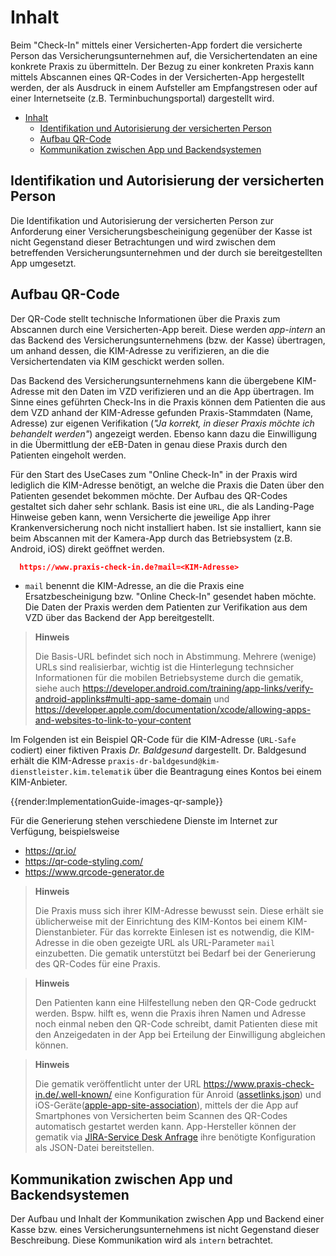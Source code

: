 # Inhalt

Beim "Check-In" mittels einer Versicherten-App fordert die versicherte Person das Versicherungsunternehmen auf, die Versichertendaten an eine konkrete Praxis zu übermitteln.
Der Bezug zu einer konkreten Praxis kann mittels Abscannen eines QR-Codes in der Versicherten-App hergestellt werden, der als Ausdruck in einem Aufsteller am Empfangstresen oder auf einer Internetseite (z.B. Terminbuchungsportal) dargestellt wird.

- [Inhalt](#inhalt)
  - [Identifikation und Autorisierung der versicherten Person](#identifikation-und-autorisierung-der-versicherten-person)
  - [Aufbau QR-Code](#aufbau-qr-code)
  - [Kommunikation zwischen App und Backendsystemen](#kommunikation-zwischen-app-und-backendsystemen)

## Identifikation und Autorisierung der versicherten Person

Die Identifikation und Autorisierung der versicherten Person zur Anforderung einer Versicherungsbescheinigung gegenüber der Kasse ist nicht Gegenstand dieser Betrachtungen und wird zwischen dem betreffenden Versicherungsunternehmen und der durch sie bereitgestellten App umgesetzt.

## Aufbau QR-Code

Der QR-Code stellt technische Informationen über die Praxis zum Abscannen durch eine Versicherten-App bereit.
Diese werden _app-intern_ an das Backend des Versicherungsunternehmens (bzw. der Kasse) übertragen, um anhand dessen, die KIM-Adresse zu verifizieren, an die die Versichertendaten via KIM geschickt werden sollen.

Das Backend des Versicherungsunternehmens kann die übergebene KIM-Adresse mit den Daten im VZD verifizieren und an die App übertragen.
Im Sinne eines geführten Check-Ins in die Praxis können dem Patienten die aus dem VZD anhand der KIM-Adresse gefunden Praxis-Stammdaten (Name, Adresse) zur eigenen Verifikation (_"Ja korrekt, in dieser Praxis möchte ich behandelt werden"_) angezeigt werden. Ebenso kann dazu die Einwilligung in die Übermittlung der eEB-Daten in genau diese Praxis durch den Patienten eingeholt werden.

Für den Start des UseCases zum "Online Check-In" in der Praxis wird lediglich die KIM-Adresse benötigt, an welche die Praxis die Daten über den Patienten gesendet bekommen möchte. Der Aufbau des QR-Codes gestaltet sich daher sehr schlank. Basis ist eine `URL`, die als Landing-Page Hinweise geben kann, wenn Versicherte die jeweilige App ihrer Krankenversicherung noch nicht installiert haben. Ist sie installiert, kann sie beim Abscannen mit der Kamera-App durch das Betriebsystem (z.B. Android, iOS) direkt geöffnet werden.

```json
  https://www.praxis-check-in.de?mail=<KIM-Adresse>
```

- `mail` benennt die KIM-Adresse, an die die Praxis eine Ersatzbescheinigung bzw. "Online Check-In" gesendet haben möchte. Die Daten der Praxis werden dem Patienten zur Verifikation aus dem VZD über das Backend der App bereitgestellt.

> **Hinweis**
>
> Die Basis-URL befindet sich noch in Abstimmung.
> Mehrere (wenige) URLs sind realisierbar, wichtig ist die Hinterlegung technsicher Informationen für die mobilen Betriebsysteme durch die gematik, siehe auch
> https://developer.android.com/training/app-links/verify-android-applinks#multi-app-same-domain und
> https://developer.apple.com/documentation/xcode/allowing-apps-and-websites-to-link-to-your-content

Im Folgenden ist ein Beispiel QR-Code für die KIM-Adresse (`URL-Safe` codiert) einer fiktiven Praxis _Dr. Baldgesund_ dargestellt. Dr. Baldgesund erhält die KIM-Adresse `praxis-dr-baldgesund@kim-dienstleister.kim.telematik` über die Beantragung eines Kontos bei einem KIM-Anbieter.

<!--- generated at https://www.qr.io wegen Logo und Farbe (#000e52) --->
<!--- https://www.praxis-check-in.de?mail=praxis-dr-baldgesund@kim-dienstleister.kim.telematik --->
{{render:ImplementationGuide-images-qr-sample}}

Für die Generierung stehen verschiedene Dienste im Internet zur Verfügung, beispielsweise

- https://qr.io/
- https://qr-code-styling.com/
- https://www.qrcode-generator.de

> **Hinweis**
>
> Die Praxis muss sich ihrer KIM-Adresse bewusst sein.
> Diese erhält sie üblicherweise mit der Einrichtung des KIM-Kontos bei einem KIM-Dienstanbieter.
> Für das korrekte Einlesen ist es notwendig, die KIM-Adresse in die oben gezeigte URL als URL-Parameter `mail` einzubetten.
> Die gematik unterstützt bei Bedarf bei der Generierung des QR-Codes für eine Praxis.

> **Hinweis**
>
> Den Patienten kann eine Hilfestellung neben den QR-Code gedruckt werden.
> Bspw. hilft es, wenn die Praxis ihren Namen und Adresse noch einmal neben den QR-Code schreibt,
> damit Patienten diese mit den Anzeigedaten in der App bei Erteilung der Einwilligung abgleichen können.

> **Hinweis**
>
> Die gematik veröffentlicht unter der URL https://www.praxis-check-in.de/.well-known/ eine Konfiguration
> für Anroid ([assetlinks.json](https://developer.android.com/training/app-links/verify-android-applinks)) und iOS-Geräte([apple-app-site-association](https://developer.apple.com/library/archive/documentation/General/Conceptual/AppSearch/UniversalLinks.html)),
> mittels der die App auf Smartphones von Versicherten beim Scannen des QR-Codes automatisch gestartet werden kann.
> App-Hersteller können der gematik via [JIRA-Service Desk Anfrage](http://service.gematik.de/servicedesk/customer/portals) ihre benötigte Konfiguration als JSON-Datei bereitstellen.

## Kommunikation zwischen App und Backendsystemen

Der Aufbau und Inhalt der Kommunikation zwischen App und Backend einer Kasse bzw. eines Versicherungsunternehmens ist nicht Gegenstand dieser Beschreibung.
Diese Kommunikation wird als `intern` betrachtet.
